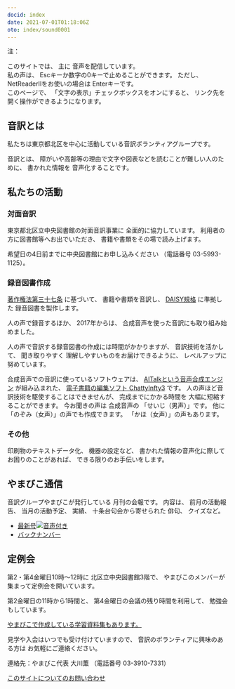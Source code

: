 ```yaml
---
docid: index
date: 2021-07-01T01:18:06Z
oto: index/sound0001
---
```


<span data-dur="1.415" data-begin="11.665" id="xmri_0004" markdown="1">注：</span>

<span data-dur="1.646" data-begin="13.080" id="xmri_0005" markdown="1">このサイトでは、</span>
<span data-dur="0.672" data-begin="14.726" id="xmri_0006" markdown="1">主に</span>
<span data-dur="3.81" data-begin="15.398" id="xmri_0007" markdown="1">音声を配信しています。</span>  
<span data-dur="1.725" data-begin="19.208" id="xmri_0008" markdown="1">私の声は、</span>
<span data-dur="4.883" data-begin="20.933" id="xmri_0009" markdown="1">Escキーか数字の0キーで止めることができます。</span>
<span data-dur="1.006" data-begin="25.816" id="xmri_000A" markdown="1">ただし、</span>
<span data-dur="5.585" data-begin="26.822" id="xmri_000B" markdown="1">NetReaderIIをお使いの場合は Enterキーです。</span>  
<span data-dur="1.558" data-begin="32.407" id="xmri_000C" markdown="1">このページで、</span>
<span data-dur="3.709" data-begin="33.965" id="xmri_000D" markdown="1">「文字の表示」チェックボックスをオンにすると、</span>
<span data-dur="5.583" data-begin="37.674" id="xmri_000E" markdown="1">リンク先を開く操作ができるようになります。</span>


## <span data-dur="2.691" data-begin="43.257" id="xmri_000F" markdown="1">音訳とは</span>

<span data-dur="8.746" data-begin="45.948" id="xmri_0010" markdown="1">私たちは東京都北区を中心に活動している音訳ボランティアグループです。</span>

<span data-dur="1.491" data-begin="54.694" id="xmri_0011" markdown="1">音訳とは、</span>
<span data-dur="6.534" data-begin="56.185" id="xmri_0012" markdown="1">障がいや高齢等の理由で文字や図表などを読むことが難しい人のために、</span>
<span data-dur="1.648" data-begin="62.719" id="xmri_0013" markdown="1">書かれた情報を</span>
<span data-dur="4.199" data-begin="64.367" id="xmri_0014" markdown="1">音声化することです。</span>


## <span data-dur="3.225" data-begin="68.566" id="xmri_0015" markdown="1">私たちの活動</span>


### <span data-dur="2.85" data-begin="71.791" id="xmri_0016" markdown="1">対面音訳</span>

<span data-dur="7.814" data-begin="74.641" id="xmri_0017" markdown="1">東京都北区立中央図書館の対面音訳事業に 全面的に協力しています。</span>
<span data-dur="3.443" data-begin="82.455" id="xmri_0018" markdown="1">利用者の方に図書館等へお出でいただき、</span>
<span data-dur="5.759" data-begin="85.898" id="xmri_0019" markdown="1">書籍や書類をその場で読み上げます。</span>

<span data-dur="4.767" data-begin="91.657" id="xmri_001A" markdown="1">希望日の4日前までに中央図書館にお申し込みください</span>
<span data-dur="7.599" data-begin="96.424" id="xmri_001B" markdown="1">（電話番号 03-5993-1125）。</span>


### <span data-dur="3.342" data-begin="104.023" id="xmri_001C" markdown="1">録音図書作成</span>

<a data-dur="4.541" data-begin="107.365" id="xmri_001D" markdown="1" href="https://elaws.e-gov.go.jp/search/elawsSearch/elaws_search/lsg0500/detail?lawId=345AC0000000048&amp;openerCode=1">著作権法第三十七条</a>
<span data-dur="1.48" data-begin="111.906" id="xmri_001E" markdown="1">に基づいて、</span>
<span data-dur="2.518" data-begin="113.386" id="xmri_001F" markdown="1">書籍や書類を音訳し、</span>
<a data-dur="3.116" data-begin="115.904" id="xmri_0020" markdown="1" href="./learn/daisy.html">DAISY規格</a>
<span data-dur="5.847" data-begin="119.020" id="xmri_0021" markdown="1">に準拠した 録音図書を製作します。</span>

<span data-dur="2.534" data-begin="124.867" id="xmri_0022" markdown="1">人の声で録音するほか、</span>
<span data-dur="2.235" data-begin="127.401" id="xmri_0023" markdown="1">2017年からは、</span>
<span data-dur="6.208" data-begin="129.636" id="xmri_0024" markdown="1">合成音声を使った音訳にも取り組み始めました。</span>

<span data-dur="5.775" data-begin="135.844" id="xmri_0025" markdown="1">人の声で音訳する録音図書の作成には時間がかかりますが、</span>
<span data-dur="2.197" data-begin="141.619" id="xmri_0026" markdown="1">音訳技術を活かして、</span>
<span data-dur="4.541" data-begin="143.816" id="xmri_0027" markdown="1">聞き取りやすく 理解しやすいものをお届けできるように、</span>
<span data-dur="4.455" data-begin="148.357" id="xmri_0028" markdown="1">レベルアップに努めています。</span>

<span data-dur="4.084" data-begin="152.812" id="xmri_0029" markdown="1">合成音声での音訳に使っているソフトウェアは、</span>
<a data-dur="4.982" data-begin="156.896" id="xmri_002A" markdown="1" href="https://www.ai-j.jp/about/">AITalkという音声合成エンジン</a>
<span data-dur="1.727" data-begin="161.878" id="xmri_002B" markdown="1">が組み込まれた、</span>
<a data-dur="5.816" data-begin="163.605" id="xmri_002C" markdown="1" href="http://www.sciaccess.net/jp/ChattyInfty/">電子書籍の編集ソフト ChattyInfty3</a>
<span data-dur="1.797" data-begin="169.421" id="xmri_002D" markdown="1">です。</span>
<span data-dur="4.645" data-begin="171.218" id="xmri_002E" markdown="1">人の声ほど音訳技術を駆使することはできませんが、</span>
<span data-dur="5.993" data-begin="175.863" id="xmri_002F" markdown="1">完成までにかかる時間を 大幅に短縮することができます。</span>
<span data-dur="3.297" data-begin="181.856" id="xmri_0030" markdown="1">今お聞きの声は 合成音声の</span>
<span data-dur="2.187" data-begin="185.153" id="xmri_0031" markdown="1">「せいじ（男声）」です。</span>
<span data-dur="1.115" data-begin="187.340" id="xmri_0032" markdown="1">他に</span>
<span data-dur="3.383" data-begin="188.455" id="xmri_0033" markdown="1">「のぞみ（女声）」の声でも作成できます。</span>
<span data-dur="3.885" data-begin="191.838" id="xmri_0034" markdown="1">「かほ（女声）」の声もあります。</span>


### <span data-dur="2.452" data-begin="195.723" id="xmri_0035" markdown="1">その他</span>

<span data-dur="2.57" data-begin="198.175" id="xmri_0036" markdown="1">印刷物のテキストデータ化、</span>
<span data-dur="1.859" data-begin="200.745" id="xmri_0037" markdown="1">機器の設定など、</span>
<span data-dur="4.81" data-begin="202.604" id="xmri_0038" markdown="1">書かれた情報の音声化に際してお困りのことがあれば、</span>
<span data-dur="4.755" data-begin="207.414" id="xmri_0039" markdown="1">できる限りのお手伝いをします。</span>


## <span data-dur="2.919" data-begin="212.169" id="xmri_003A" markdown="1">やまびこ通信</span>

<span data-dur="5.768" data-begin="215.088" id="xmri_003B" markdown="1">音訳グループやまびこが発行している 月刊の会報です。</span>
<span data-dur="1.394" data-begin="220.856" id="xmri_003C" markdown="1">内容は、</span>
<span data-dur="2.399" data-begin="222.250" id="xmri_003D" markdown="1">前月の活動報告、</span>
<span data-dur="2.128" data-begin="224.649" id="xmri_003E" markdown="1">当月の活動予定、</span>
<span data-dur="1.378" data-begin="226.777" id="xmri_003F" markdown="1">実績、</span>
<span data-dur="3.238" data-begin="228.155" id="xmri_0040" markdown="1">十条台句会から寄せられた 俳句、</span>
<span data-dur="3.283" data-begin="231.393" id="xmri_0041" markdown="1">クイズなど。</span>

- <a data-dur="4.128" data-begin="234.676" id="xmri_0042" markdown="1" href="tusin202106.html">最新号<img src="media/Speaker_Icon_gray.png" srcset="media/Speaker_Icon_gray.svg" alt="音声付き" class="gyo" /></a>
- <a data-dur="4.982" data-begin="238.804" id="xmri_0043" markdown="1" href="bn.html">バックナンバー</a>

## <span data-dur="2.484" data-begin="243.786" id="xmri_0044" markdown="1">定例会</span>

<span data-dur="6.591" data-begin="246.270" id="xmri_0045" markdown="1">第2・第4金曜日10時～12時に 北区立中央図書館3階で、</span>
<span data-dur="6.425" data-begin="252.861" id="xmri_0046" markdown="1">やまびこのメンバーが集まって定例会を開いています。</span>

<span data-dur="3.483" data-begin="259.286" id="xmri_0047" markdown="1">第2金曜日の11時から1時間と、</span>
<span data-dur="3.886" data-begin="262.769" id="xmri_0048" markdown="1">第4金曜日の会議の残り時間を利用して、</span>
<span data-dur="4.28" data-begin="266.655" id="xmri_0049" markdown="1">勉強会もしています。</span>

<a data-dur="7.138" data-begin="270.935" id="xmri_004A" markdown="1" href="./learn/">やまびこで作成している学習資料集もあります。</a>

<span data-dur="3.981" data-begin="278.073" id="xmri_004B" markdown="1">見学や入会はいつでも受け付けていますので、</span>
<span data-dur="3.34" data-begin="282.054" id="xmri_004C" markdown="1">音訳のボランティアに興味のある方は</span>
<span data-dur="4.284" data-begin="285.394" id="xmri_004D" markdown="1">お気軽にご連絡ください。</span>

<span data-dur="4.256" data-begin="289.678" id="xmri_004E" markdown="1">連絡先：やまびこ代表 大川薫</span>
<span data-dur="5.973" data-begin="293.934" id="xmri_004F" markdown="1">（電話番号 03-3910-7331）</span>

<a data-dur="6.247" data-begin="299.907" id="xmri_0050" markdown="1" href="mailto:ymbk2016ml@gmail.com?Subject=やまびこウェブサイトについて">このサイトについてのお問い合わせ</a>



